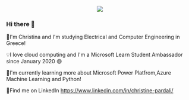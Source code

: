 <p align="center">
  <img src="https://raw.githubusercontent.com/ChristinaPa/ChristinaPa/master/README Photo.png">
</p>


### Hi there 👋

🔸I'm Christina and I'm studying Electrical and Computer Engineering in Greece!

💡I love cloud computing and I'm a Microsoft Learn Student Ambassador since January 2020 😄

📍I'm currently learning more about Microsoft Power Platfrom,Azure Machine Learning and Python!

🔸Find me on LinkedIn https://www.linkedin.com/in/christine-pardali/




<!--
**ChristinaPa/ChristinaPa** is a ✨ _special_ ✨ repository because its `README.md` (this file) appears on your GitHub profile.

Here are some ideas to get you started:

- 🔭 I’m currently working on ...
- 🌱 I’m currently learning ...
- 👯 I’m looking to collaborate on ...
- 🤔 I’m looking for help with ...
- 💬 Ask me about ...
- 📫 How to reach me: ...
- 😄 Pronouns: ...
- ⚡ Fun fact: ...
-->
